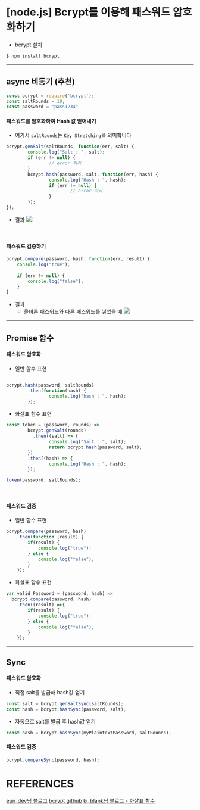 # [node.js] Bcrypt를 이용해 패스워드 암호화하기

* bcrypt 설치

```bash
$ npm install bcrypt
```

---

## async 비동기 (추천)

```js
const bcrypt = require('bcrypt');
const saltRounds = 10;
const password = "pass1234"
```

#### 패스워드를 암호화하여 Hash 값 얻어내기

* 여기서 `saltRounds`는 `Key Stretching`을 의미합니다
    
```js
bcrypt.genSalt(saltRounds, function(err, salt) {
        console.log("Salt : ", salt);
        if (err != null) {
                // error 처리
        }
        bcrypt.hash(password, salt, function(err, hash) {
                console.log("Hash : ", hash);
                if (err != null) {
                        // error 처리
                }
        });
});
```

* 결과
![](https://images.velog.io/images/iseunghan/post/68145c36-6d02-4a3c-a1fc-237cbd11c19a/image.png)

<br>

#### 패스워드 검증하기
```js
bcrypt.compare(password, hash, function(err, result) {
	console.log("true"); 
  	
  	if (err != null) {
     	console.log("false");
    }
}
```

* 결과
   * 올바른 패스워드와 다른 패스워드를 넣었을 때
![](https://images.velog.io/images/iseunghan/post/a1255e12-417b-4d33-b8cb-d226c247631c/image.png)

---

## Promise 함수
#### 패스워드 암호화

* 일반 함수 표현
```js

bcrypt.hash(password, saltRounds)
        .then(function(hash) {
                console.log("hash : ", hash);
        });

```


* 화살표 함수 표현
```js
const token = (password, rounds) =>
        bcrypt.genSalt(rounds)
		  .then((salt) => {
                console.log("Salt : ", salt);
                return bcrypt.hash(password, salt);
        })
        .then((hash) => {
                console.log("Hash : ", hash);
        });

token(password, saltRounds);
```

<br>

#### 패스워드 검증

* 일반 함수 표현
```js
bcrypt.compare(password, hash)
	.then(function (result) {
  		if(result) {
          	console.log("true");
        } else {
          	console.log("false");
        }
	});
```
* 화살표 함수 표현
```js
var valid_Password = (password, hash) =>
  bcrypt.compare(password, hash)
	.then((result) =>{
  		if(result) {
          	console.log("true");
        } else {
          	console.log("false");
        }
	});
```

---

## Sync

#### 패스워드 암호화

* 직접 salt를 발급해 hash값 얻기
```js
const salt = bcrypt.genSaltSync(saltRounds);
const hash = bcrypt.hashSync(password, salt);
```

* 자동으로 salt를 발급 후 hash값 얻기
```js
const hash = bcrypt.hashSync(myPlaintextPassword, saltRounds);
```

#### 패스워드 검증
```js
bcrypt.compareSync(password, hash);
```

# REFERENCES
[eun_dev님 블로그](https://programmer-eun.tistory.com/125)
[bcrypt github](https://github.com/kelektiv/node.bcrypt.js#sync)
[ki_blank님 블로그 - 화살표 함수](https://velog.io/@ki_blank/JavaScript-%ED%99%94%EC%82%B4%ED%91%9C-%ED%95%A8%EC%88%98Arrow-function)
